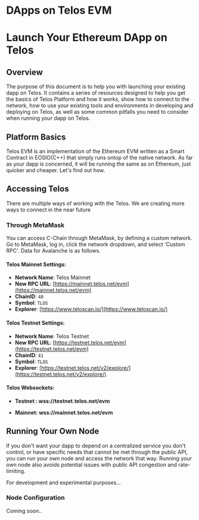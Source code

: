 # DApps on Telos EVM

# Launch Your Ethereum DApp on Telos

## Overview

The purpose of this document is to help you with launching your existing dapp on Telos. It contains a series of resources designed to help you get the basics of Telos Platform and how it works, show how to connect to the network, how to use your existing tools and environments in developing and deploying on Telos, as well as some common pitfalls you need to consider when running your dapp on Telos.

## Platform Basics

Telos EVM is an implementation of the Ethereum EVM written as a Smart Contract in EOSIO(C++) that simply runs ontop of the native network. As far as your dapp is concerned, it will be running the same as on Ethereum, just quicker and cheaper. Let's find out how.

## Accessing Telos 

There are multiple ways of working with the Telos. We are creating more ways to connect in the near future

### Through MetaMask

You can access C-Chain through MetaMask, by defining a custom network. Go to MetaMask, log in, click the network dropdown, and select 'Custom RPC'. Data for Avalanche is as follows.

#### **Telos Mainnet Settings:**

* **Network Name**: Telos Mainnet 
* **New RPC URL**: [https://mainnet.telos.net/evm](https://mainnet.telos.net/evm)
* **ChainID**: `40`
* **Symbol**: `TLOS`
* **Explorer**: [https://www.teloscan.io/](https://www.teloscan.io/)

#### **Telos Testnet Settings:**

* **Network Name**: Telos Testnet
* **New RPC URL**: [https://testnet.telos.net/evm](https://testnet.telos.net/evm)
* **ChainID**: `41`
* **Symbol**: `TLOS`
* **Explorer**: [https://testnet.telos.net/v2/explore/](https://testnet.telos.net/v2/explore/)

#### **Telos Websockets:**

* **Testnet : wss://testnet.telos.net/evm**

* **Mainnet: wss://mainnet.telos.net/evm**

## Running Your Own Node

If you don't want your dapp to depend on a centralized service you don't control, or have specific needs that cannot be met through the public API, you can run your own node and access the network that way. Running your own node also avoids potential issues with public API congestion and rate-limiting.

For development and experimental purposes...

### Node Configuration

Coming soon..

